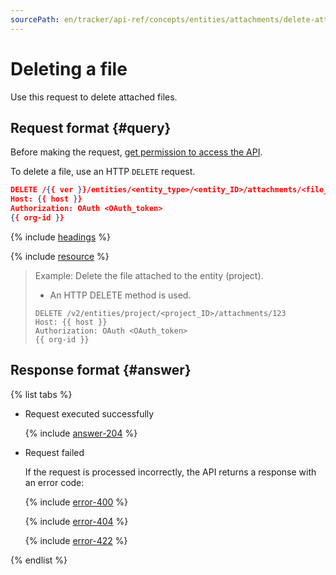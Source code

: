```yaml
---
sourcePath: en/tracker/api-ref/concepts/entities/attachments/delete-attachment.md
---
```

# Deleting a file

Use this request to delete attached files.

## Request format {#query}

Before making the request, [get permission to access the API](../../access.md).

To delete a file, use an HTTP `DELETE` request.

```json
DELETE /{{ ver }}/entities/<entity_type>/<entity_ID>/attachments/<file_ID>
Host: {{ host }}
Authorization: OAuth <OAuth_token>
{{ org-id }}
```

{% include [headings](../../../../_includes/tracker/api/headings.md) %}

{% include [resource](../../../../_includes/tracker/api/resource-entity-attach.md) %}

> Example: Delete the file attached to the entity (project).
>
> - An HTTP DELETE method is used.
>
> ```
> DELETE /v2/entities/project/<project_ID>/attachments/123
> Host: {{ host }}
> Authorization: OAuth <OAuth_token>
> {{ org-id }}
> ```

## Response format {#answer}

{% list tabs %}

- Request executed successfully

   {% include [answer-204](../../../../_includes/tracker/api/answer-204.md) %}

- Request failed

   If the request is processed incorrectly, the API returns a response with an error code:

   {% include [error-400](../../../../_includes/tracker/api/answer-error-400.md) %}

   {% include [error-404](../../../../_includes/tracker/api/answer-error-404.md) %}

   {% include [error-422](../../../../_includes/tracker/api/answer-error-422.md) %}

{% endlist %}
